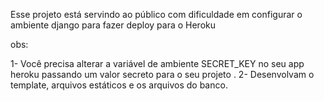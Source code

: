 Esse projeto está servindo ao público com dificuldade em configurar o ambiente django para fazer deploy para o Heroku

obs:

1- Você precisa alterar a variável de ambiente SECRET_KEY no seu app heroku passando um valor secreto para o seu projeto
.
2- Desenvolvam o template, arquivos estáticos e os arquivos do banco.
